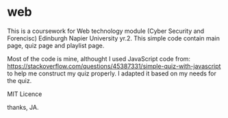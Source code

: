 # web
This is a coursework for Web technology module (Cyber Security and Forencisc) Edinburgh Napier University yr.2.
 This simple code contain main page, quiz page and playlist page. 
 
Most of the code is mine, althought I used JavaScript code from:
https://stackoverflow.com/questions/45387331/simple-quiz-with-javascript
to help me construct my quiz properly. I adapted it based on my needs for the quiz. 

MIT Licence

thanks, JA.
